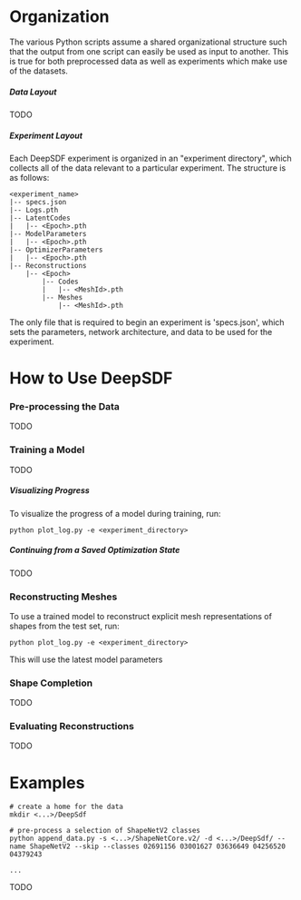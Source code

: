 # Organization

The various Python scripts assume a shared organizational structure such that the output from one script can easily be used as input to another. This is true for both preprocessed data as well as experiments which make use of the datasets.

##### Data Layout

TODO

##### Experiment Layout

Each DeepSDF experiment is organized in an "experiment directory", which collects all of the data relevant to a particular experiment. The structure is as follows:

```
<experiment_name>
|-- specs.json
|-- Logs.pth
|-- LatentCodes
|   |-- <Epoch>.pth
|-- ModelParameters
|   |-- <Epoch>.pth
|-- OptimizerParameters
|   |-- <Epoch>.pth
|-- Reconstructions
    |-- <Epoch>
        |-- Codes
        |   |-- <MeshId>.pth
        |-- Meshes
            |-- <MeshId>.pth
```

The only file that is required to begin an experiment is 'specs.json', which sets the parameters, network architecture, and data to be used for the experiment.

# How to Use DeepSDF

### Pre-processing the Data

TODO

### Training a Model

TODO

##### Visualizing Progress

To visualize the progress of a model during training, run:

```
python plot_log.py -e <experiment_directory>
```

##### Continuing from a Saved Optimization State

TODO

### Reconstructing Meshes

To use a trained model to reconstruct explicit mesh representations of shapes from the test set, run:

```
python plot_log.py -e <experiment_directory>
```

This will use the latest model parameters

### Shape Completion

TODO

### Evaluating Reconstructions

TODO

# Examples

```
# create a home for the data
mkdir <...>/DeepSdf

# pre-process a selection of ShapeNetV2 classes
python append_data.py -s <...>/ShapeNetCore.v2/ -d <...>/DeepSdf/ --name ShapeNetV2 --skip --classes 02691156 03001627 03636649 04256520 04379243

...

```

TODO

